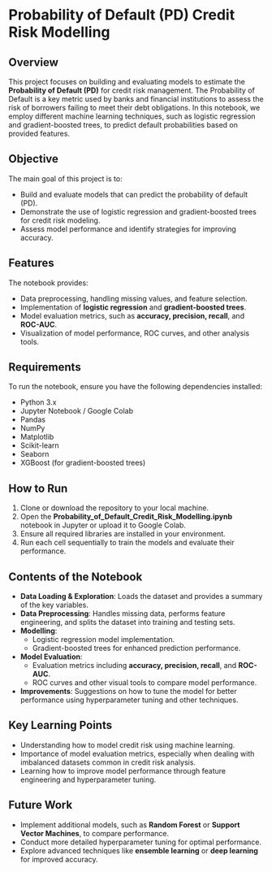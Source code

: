 # Probability of Default (PD) Credit Risk Modelling

## Overview
This project focuses on building and evaluating models to estimate the **Probability of Default (PD)** for credit risk management. The Probability of Default is a key metric used by banks and financial institutions to assess the risk of borrowers failing to meet their debt obligations. In this notebook, we employ different machine learning techniques, such as logistic regression and gradient-boosted trees, to predict default probabilities based on provided features.

## Objective
The main goal of this project is to:
- Build and evaluate models that can predict the probability of default (PD).
- Demonstrate the use of logistic regression and gradient-boosted trees for credit risk modeling.
- Assess model performance and identify strategies for improving accuracy.

## Features
The notebook provides:
- Data preprocessing, handling missing values, and feature selection.
- Implementation of **logistic regression** and **gradient-boosted trees**.
- Model evaluation metrics, such as **accuracy, precision, recall**, and **ROC-AUC**.
- Visualization of model performance, ROC curves, and other analysis tools.

## Requirements
To run the notebook, ensure you have the following dependencies installed:
- Python 3.x
- Jupyter Notebook / Google Colab
- Pandas
- NumPy
- Matplotlib
- Scikit-learn
- Seaborn
- XGBoost (for gradient-boosted trees)

## How to Run
1. Clone or download the repository to your local machine.
2. Open the **Probability_of_Default_Credit_Risk_Modelling.ipynb** notebook in Jupyter or upload it to Google Colab.
3. Ensure all required libraries are installed in your environment.
4. Run each cell sequentially to train the models and evaluate their performance.

## Contents of the Notebook
- **Data Loading & Exploration**: Loads the dataset and provides a summary of the key variables.
- **Data Preprocessing**: Handles missing data, performs feature engineering, and splits the dataset into training and testing sets.
- **Modelling**:
    - Logistic regression model implementation.
    - Gradient-boosted trees for enhanced prediction performance.
- **Model Evaluation**:
    - Evaluation metrics including **accuracy, precision, recall**, and **ROC-AUC**.
    - ROC curves and other visual tools to compare model performance.
- **Improvements**: Suggestions on how to tune the model for better performance using hyperparameter tuning and other techniques.

## Key Learning Points
- Understanding how to model credit risk using machine learning.
- Importance of model evaluation metrics, especially when dealing with imbalanced datasets common in credit risk analysis.
- Learning how to improve model performance through feature engineering and hyperparameter tuning.

## Future Work
- Implement additional models, such as **Random Forest** or **Support Vector Machines**, to compare performance.
- Conduct more detailed hyperparameter tuning for optimal performance.
- Explore advanced techniques like **ensemble learning** or **deep learning** for improved accuracy.
